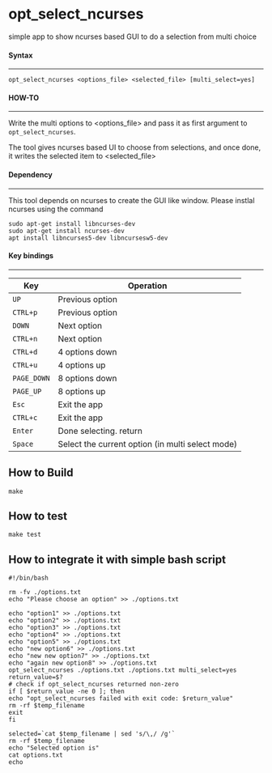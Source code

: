# opt_select_ncurses
simple app to show ncurses based GUI to do a selection from multi choice


#### Syntax
----
```
opt_select_ncurses <options_file> <selected_file> [multi_select=yes]
```


#### HOW-TO
----
Write the multi options to <options_file> and pass it as first argument to `opt_select_ncurses`. 

The tool gives ncurses based UI to choose from selections, and once done, it writes the selected item to <selected_file>


#### Dependency
----
This tool depends on ncurses to create the GUI like window. Please instlal ncurses using the command

```
sudo apt-get install libncurses-dev
sudo apt-get install ncurses-dev
apt install libncurses5-dev libncursesw5-dev
```

#### Key bindings
----

| Key                   | Operation                                         |
| ---                   | ---                                               |
| `UP`                  | Previous option                                   |
| `CTRL+p`              | Previous option                                   |
| `DOWN`                | Next option                                       |
| `CTRL+n`              | Next option                                       |
| `CTRL+d`              | 4 options down                                    |
| `CTRL+u`              | 4 options up                                      |
| `PAGE_DOWN`           | 8 options down                                    |
| `PAGE_UP`             | 8 options up                                      |
| `Esc`                 | Exit the app                                      |
| `CTRL+c`              | Exit the app                                      |
| `Enter`               | Done selecting. return                            |
| `Space`               | Select the current option (in multi select mode)  |

How to Build
--------
```
make
```


How to test
--------
```
make test
```

How to integrate it with simple bash script
--------
```
#!/bin/bash

rm -fv ./options.txt
echo "Please choose an option" >> ./options.txt

echo "option1" >> ./options.txt
echo "option2" >> ./options.txt
echo "option3" >> ./options.txt
echo "option4" >> ./options.txt
echo "option5" >> ./options.txt
echo "new option6" >> ./options.txt
echo "new new option7" >> ./options.txt
echo "again new option8" >> ./options.txt
opt_select_ncurses ./options.txt ./options.txt multi_select=yes
return_value=$?
# check if opt_select_ncurses returned non-zero
if [ $return_value -ne 0 ]; then
echo "opt_select_ncurses failed with exit code: $return_value"
rm -rf $temp_filename
exit
fi

selected=`cat $temp_filename | sed 's/\,/ /g'`
rm -rf $temp_filename
echo "Selected option is"
cat options.txt
echo

```

